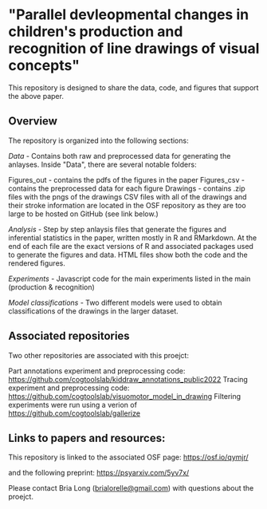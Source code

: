 # "Parallel devleopmental changes in children's production and recognition of line drawings of visual concepts" 

This repository is designed to share the data, code, and figures that support the above paper. 

## Overview
The repository is organized into the following sections:

*Data* - Contains both raw and preprocessed data for generating the anlayses.
Inside "Data", there are several notable folders:

Figures_out - contains the pdfs of the figures in the paper
Figures_csv - contains the preprocessed data for each figure
Drawings - contains .zip files with the pngs of the drawings
CSV files with all of the drawings and their stroke information are located in the OSF repository as they are too large to be hosted on GitHub (see link below.)

*Analysis* - Step by step anlaysis files that generate the figures and inferential statistics in the paper, written mostly in R and RMarkdown. At the end of each file are the exact versions of R and associated packages used to generate the figures and data.
HTML files show both the code and the rendered figures.

*Experiments*  - Javascript code for the main experiments listed in the main (production & recognition)


*Model classifications* - Two different models were used to obtain classifications of the drawings in the larger dataset.


## Associated repositories
Two other repositories are associated with this proejct:

Part annotations experiment and preprocessing code: https://github.com/cogtoolslab/kiddraw_annotations_public2022
Tracing experiment and preprocessing code: https://github.com/cogtoolslab/visuomotor_model_in_drawing
Filtering experiments were run using a verion of https://github.com/cogtoolslab/gallerize

## Links to papers and resources:
This repository is linked to the associated OSF page:
https://osf.io/qymjr/

and the following preprint:
https://psyarxiv.com/5yv7x/

Please contact Bria Long (brialorelle@gmail.com) with questions about the proejct.
